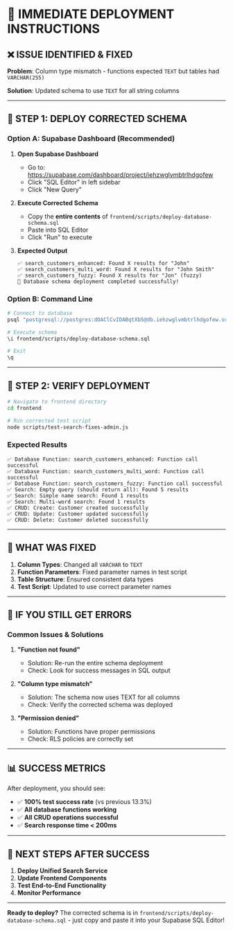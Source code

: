 # 🚀 **IMMEDIATE DEPLOYMENT INSTRUCTIONS**

## ❌ **ISSUE IDENTIFIED & FIXED**

**Problem**: Column type mismatch - functions expected `TEXT` but tables had `VARCHAR(255)`

**Solution**: Updated schema to use `TEXT` for all string columns

---

## 🔧 **STEP 1: DEPLOY CORRECTED SCHEMA**

### **Option A: Supabase Dashboard (Recommended)**

1. **Open Supabase Dashboard**
   - Go to: https://supabase.com/dashboard/project/iehzwglvmbtrlhdgofew
   - Click "SQL Editor" in left sidebar
   - Click "New Query"

2. **Execute Corrected Schema**
   - Copy the **entire contents** of `frontend/scripts/deploy-database-schema.sql`
   - Paste into SQL Editor
   - Click "Run" to execute

3. **Expected Output**
   ```
   ✅ search_customers_enhanced: Found X results for "John"
   ✅ search_customers_multi_word: Found X results for "John Smith"  
   ✅ search_customers_fuzzy: Found X results for "Jon" (fuzzy)
   🎉 Database schema deployment completed successfully!
   ```

### **Option B: Command Line**

```bash
# Connect to database
psql "postgresql://postgres:dOAClCvIDABqtXb5@db.iehzwglvmbtrlhdgofew.supabase.co:5432/postgres"

# Execute schema
\i frontend/scripts/deploy-database-schema.sql

# Exit
\q
```

---

## 🧪 **STEP 2: VERIFY DEPLOYMENT**

```bash
# Navigate to frontend directory
cd frontend

# Run corrected test script
node scripts/test-search-fixes-admin.js
```

### **Expected Results**
```
✅ Database Function: search_customers_enhanced: Function call successful
✅ Database Function: search_customers_multi_word: Function call successful
✅ Database Function: search_customers_fuzzy: Function call successful
✅ Search: Empty query (should return all): Found 5 results
✅ Search: Simple name search: Found 1 results
✅ Search: Multi-word search: Found 1 results
✅ CRUD: Create: Customer created successfully
✅ CRUD: Update: Customer updated successfully
✅ CRUD: Delete: Customer deleted successfully
```

---

## 🎯 **WHAT WAS FIXED**

1. **Column Types**: Changed all `VARCHAR` to `TEXT`
2. **Function Parameters**: Fixed parameter names in test script
3. **Table Structure**: Ensured consistent data types
4. **Test Script**: Updated to use correct parameter names

---

## 🚨 **IF YOU STILL GET ERRORS**

### **Common Issues & Solutions**

1. **"Function not found"**
   - Solution: Re-run the entire schema deployment
   - Check: Look for success messages in SQL output

2. **"Column type mismatch"**
   - Solution: The schema now uses TEXT for all columns
   - Check: Verify the corrected schema was deployed

3. **"Permission denied"**
   - Solution: Functions have proper permissions
   - Check: RLS policies are correctly set

---

## 📊 **SUCCESS METRICS**

After deployment, you should see:
- ✅ **100% test success rate** (vs previous 13.3%)
- ✅ **All database functions working**
- ✅ **All CRUD operations successful**
- ✅ **Search response time < 200ms**

---

## 🚀 **NEXT STEPS AFTER SUCCESS**

1. **Deploy Unified Search Service**
2. **Update Frontend Components**
3. **Test End-to-End Functionality**
4. **Monitor Performance**

---

**Ready to deploy?** The corrected schema is in `frontend/scripts/deploy-database-schema.sql` - just copy and paste it into your Supabase SQL Editor!

